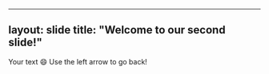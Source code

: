 ----
layout: slide
title: "Welcome to our second slide!"
----
Your text :smile:
Use the left arrow to go back!
